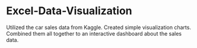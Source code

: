 # Excel-Data-Visualization
Utilized the car sales data from Kaggle.
Created simple visualization charts.
Combined them all together to an interactive dashboard about the sales data.
